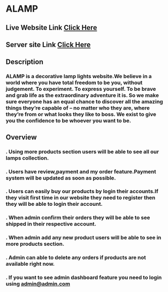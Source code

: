 # ALAMP

## Live Website Link [Click Here](https://decorative-lights-fcf0a.web.app)

## Server site Link [Click Here](https://cryptic-forest-81698.herokuapp.com/)

## Description

### ALAMP is a decorative lamp lights website.We believe in a world where you have total freedom to be you, without judgement. To experiment. To express yourself. To be brave and grab life as the extraordinary adventure it is. So we make sure everyone has an equal chance to discover all the amazing things they’re capable of – no matter who they are, where they’re from or what looks they like to boss. We exist to give you the confidence to be whoever you want to be.

## Overview

### . Using more products section users will be able to see all our lamps collection.

### . Users have review,payment and my order feature.Payment system will be updated as soon as possible.

### . Users can easily buy our products by login their accounts.If they visit first time in our website they need to register then they will be able to login their account.

### . When admin confirm their orders they will be able to see shipped in their respective account.

### . When admin add any new product users will be able to see in more products section.

### . Admin can able to delete any orders if products are not available right now.

### . If you want to see admin dashboard feature you need to login using admin@admin.com
